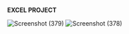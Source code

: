<b>EXCEL PROJECT</b>

![Screenshot (379)](https://github.com/user-attachments/assets/751ea425-9ee6-422b-abe0-e32d37d6f6db)
![Screenshot (378)](https://github.com/user-attachments/assets/f26e9c23-93c4-4c66-9dcc-1c6b232ceecd)
